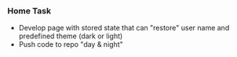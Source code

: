 ### Home Task

+ Develop page with stored state that can "restore" user name and
predefined theme (dark or light)
+ Push code to repo "day & night"